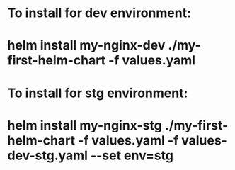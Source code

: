 # To install for dev environment:
# helm install my-nginx-dev ./my-first-helm-chart -f values.yaml
#
# To install for stg environment:
# helm install my-nginx-stg ./my-first-helm-chart -f values.yaml -f values-dev-stg.yaml --set env=stg
